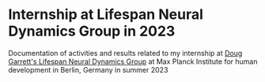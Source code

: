 # Internship at Lifespan Neural Dynamics Group in 2023
Documentation of activities and results related to my internship at [Doug Garrett's Lifespan Neural Dynamics Group](https://www.douglasdgarrett.com/#1 "https://www.douglasdgarrett.com/#1") at Max Planck Institute for human development in Berlin, Germany in summer 2023
